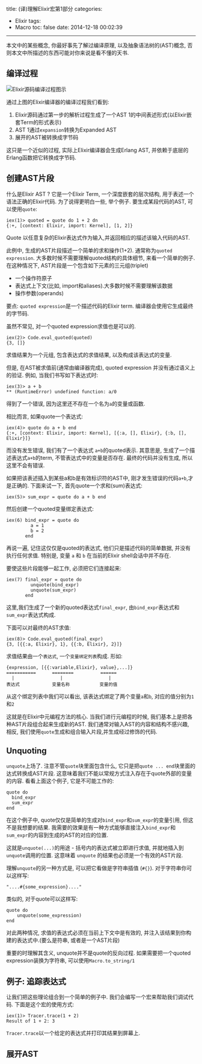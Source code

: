 title: (译)理解Elixir宏第1部分
categories:
  - Elixir
tags:
  - Macro
toc: false
date: 2014-12-18 00:02:39
---

本文中的某些概念, 你最好事先了解过编译原理, 以及抽象语法树的(AST)概念, 否则本文中所描述的东西可能对你来说是看不懂的天书.

## 编译过程

![Elixir源码编译过程图示](/assets/elixir/compile-process.png)

通过上图的Elixir编译器的编译过程我们看到:

1. Elixir源码通过第一步的解析过程生成了一个AST 1的中间表述形式(以Elixir嵌套Term的形式表示)
2. AST 1通过`expansion`转换为Expanded AST
3. 展开的AST被转换成字节码

这只是一个近似的过程, 实际上Elixir编译器会生成Erlang AST, 并依赖于底层的Erlang函数把它转换成字节码.

## 创建AST片段

什么是Elixir AST ? 它是一个Elixir Term, 一个深度嵌套的层次结构, 用于表述一个语法正确的Elixir代码. 为了说得更明白一些, 举个例子. 要生成某段代码的AST, 可以使用`quote`:

```
iex(1)> quoted = quote do 1 + 2 dn
{:+, [context: Elixir, import: Kernel], [1, 2]}
```

Quote 以任意复杂的Elixir表达式作为输入,并返回相应的描述该输入代码的AST.

此例中, 生成的AST片段描述一个简单的求和操作(1+2). 通常称为`quoted expression`. 大多数时候不需要理解quoted结构的具体细节, 来看一个简单的例子. 在这种情况下, AST片段是一个包含如下元素的三元组(triplet)

- 一个操作符原子
- 表达式上下文(比如, import和aliases).大多数时候不需要理解该数据
- 操作参数(operands)

要点: `quoted expression`是一个描述代码的Elixir term. 编译器会使用它生成最终的字节码.

虽然不常见, 对一个quoted expression求值也是可以的.

```
iex(2)> Code.eval_quoted(quoted)
{3, []}
```

求值结果为一个元组, 包含表达式的求值结果, 以及构成该表达式的变量.

但是, 在AST被求值前(通常由编译器完成), quoted expression 并没有通过语义上的验证. 例如, 当我们书写如下表达式时:

```
iex(3)> a + b
** (RuntimeError) undefined function: a/0
```

得到了一个错误, 因为这里还不存在一个名为`a`的变量或函数.

相比而言, 如果quote一个表达式:

```
iex(4)> quote do a + b end
{:+, [context: Elixir, import: Kernel], [{:a, [], Elixir}, {:b, [], Elixir}]}
```

而没有发生错误, 我们有了一个表达式 `a+b`的quoted表示. 其意思是, 生成了一个描述表达式`a+b`的term, 不管表达式中的变量是否存在. 最终的代码并没有生成, 所以这里不会有错误.

如果把该表述插入到某些a和b是有效标识符的AST中, 刚才发生错误的代码`a+b`,才是正确的. 下面来试一下, 首先quote一个求和(sum)表达式:

```
iex(5)> sum_expr = quote do a + b end
```

然后创建一个quoted变量绑定表达式:

```
iex(6) bind_expr = quote do
         a = 1
         b = 2
       end
```

再说一遍, 记住这仅仅是quoted的表达式, 他们只是描述代码的简单数据, 并没有执行任何求值. 特别是, 变量 `a` 和 `b` 在当前的Elixir shell会话中并不存在.

要使这些片段能够一起工作, 必须把它们连接起来:

```
iex(7) final_expr = quote do
         unquote(bind_expr)
         unquote(sum_expr)
       end
```

这里,我们生成了一个新的quoted表达式`final_expr`, 由`bind_expr`表达式和`sum_expr`表达式构成.

下面可以对最终的AST求值:

```
iex(8)> Code.eval_quoted(final_expr)
{3, [{{:a, Elixir}, 1}, {{:b, Elixir}, 2}]}
```

求值结果由一个`表达式`, 一个`变量绑定列表`构成. 形如:

```
{expression, [{{:variable,Elixir}, value},...]}
===========      ========          ======
  |                 |                 |
表达式            变量名称           变量的值
```

从这个绑定列表中我们可以看出, 该表达式绑定了两个变量`a`和`b`, 对应的值分别为`1`和`2`

这就是在Elixir中元编程方法的核心. 当我们进行元编程的时候, 我们基本上是把各种AST片段组合起来生成新的AST. 我们通常对输入AST的内容和结构不感兴趣, 相反, 我们使用`quote`生成和组合输入片段,并生成经过修饰的代码.

## Unquoting

`unquote`上场了. 注意不管`quote`块里面包含什么, 它只是把`quote ... end`块里面的达式转换成AST片段. 这意味着我们不能以常规方式注入存在于quote外部的变量的内容. 看看上面这个例子, 它是不可能工作的:

```
quote do
  bind_expr
  sum_expr
end
```

在这个例子中, quote仅仅是简单的生成对`bind_expr`和`sum_expr`的变量引用, 但这不是我想要的结果. 我需要的效果是有一种方式能够直接注入`bind_expr`和`sum_expr`的内容到生成的AST的对应的位置.

这就是`unquote(...)`的用途 - 括号内的表达式被立即进行求值, 并就地插入到`unquote`调用的位置. 这意味着 `unquote` 的结果也必须是一个有效的AST片段.

理解`unquote`的另一种方式是, 可以把它看做是字符串插值 (`#{}`). 对于字符串你可以这样写:

```
"....#{some_expression}...."
```

类似的, 对于quote可以这样写:

```
quote do
    unquote(some_expression)
end
```

对此两种情况, 求值的表达式必须在当前上下文中是有效的, 并注入该结果到你构建的表达式中.(要么是符串, 或者是一个AST片段)

重要的时理解其含义, unquote并不是quote的反向过程. 如果需要把一个quoted expression装换为字符串, 可以使用`Macro.to_string/1`

## 例子: 追踪表达式

让我们把这些理论组合到一个简单的例子中. 我们会编写一个宏来帮助我们调试代码. 下面是这个宏的使用方式:

```
iex(1)> Tracer.trace(1 + 2)
Result of 1 + 2: 3
```

`Tracer.trace`以一个给定的表达式并打印其结果到屏幕上.

## 展开AST